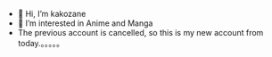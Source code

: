 - 👋 Hi, I’m kakozane
- 👀 I’m interested in Anime and Manga 
- The previous account is cancelled, so this is my new account from today.。。。。。

